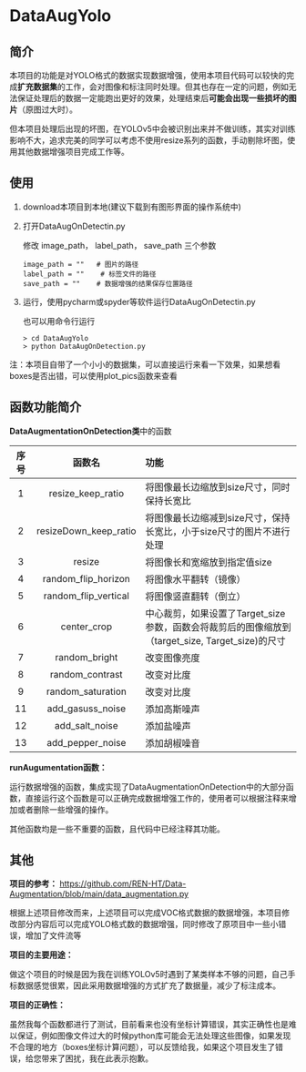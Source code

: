 # DataAugYolo

## 简介

本项目的功能是对YOLO格式的数据实现数据增强，使用本项目代码可以较快的完成**扩充数据集**的工作，会对图像和标注同时处理。但其也存在一定的问题，例如无法保证处理后的数据一定能跑出更好的效果，处理结束后**可能会出现一些损坏的图片**（原图过大时）。

但本项目处理后出现的坏图，在YOLOv5中会被识别出来并不做训练，其实对训练影响不大，追求完美的同学可以考虑不使用resize系列的函数，手动剔除坏图，使用其他数据增强项目完成工作等。

## 使用

1. download本项目到本地(建议下载到有图形界面的操作系统中)

2. 打开DataAugOnDetectin.py

   修改 image_path， label_path， save_path 三个参数

   ```
   image_path = ""   # 图片的路径 
   label_path = ""	  # 标签文件的路径
   save_path = ""    # 数据增强的结果保存位置路径
   ```

3. 运行，使用pycharm或spyder等软件运行DataAugOnDetectin.py

   也可以用命令行运行 

   ```
   > cd DataAugYolo
   > python DataAugOnDetection.py
   ```

注：本项目自带了一个小小的数据集，可以直接运行来看一下效果，如果想看boxes是否出错，可以使用plot_pics函数来查看

## 函数功能简介

**DataAugmentationOnDetection类**中的函数

| 序号 |        函数名         | 功能                                                         |
| :--: | :-------------------: | :----------------------------------------------------------- |
|  1   |   resize_keep_ratio   | 将图像最长边缩放到size尺寸，同时保持长宽比                   |
|  2   | resizeDown_keep_ratio | 将图像最长边缩减到size尺寸，保持长宽比，小于size尺寸的图片不进行处理 |
|  3   |        resize         | 将图像长和宽缩放到指定值size                                 |
|  4   |  random_flip_horizon  | 将图像水平翻转（镜像）                                       |
|  5   | random_flip_vertical  | 将图像竖直翻转（倒立）                                       |
|  6   |      center_crop      | 中心裁剪，如果设置了Target_size参数，函数会将裁剪后的图像缩放到（target_size, Target_size)的尺寸 |
|  7   |     random_bright     | 改变图像亮度                                                 |
|  8   |    random_contrast    | 改变对比度                                                   |
|  9   |   random_saturation   | 改变对比度                                                   |
|  11  |   add_gasuss_noise    | 添加高斯噪声                                                 |
|  12  |    add_salt_noise     | 添加盐噪声                                                   |
|  13  |   add_pepper_noise    | 添加胡椒噪音                                                 |

**runAugumentation函数：**

运行数据增强的函数，集成实现了DataAugmentationOnDetection中的大部分函数，直接运行这个函数是可以正确完成数据增强工作的，使用者可以根据注释来增加或者删除一些增强的操作。

其他函数均是一些不重要的函数，且代码中已经注释其功能。

## 其他

**项目的参考：**   https://github.com/REN-HT/Data-Augmentation/blob/main/data_augmentation.py

根据上述项目修改而来，上述项目可以完成VOC格式数据的数据增强，本项目修改部分内容后可以完成YOLO格式数的数据增强，同时修改了原项目中一些小错误，增加了文件流等

**项目的主要用途：**

做这个项目的时候是因为我在训练YOLOv5时遇到了某类样本不够的问题，自己手标数据感觉很累，因此采用数据增强的方式扩充了数据量，减少了标注成本。

**项目的正确性：**

虽然我每个函数都进行了测试，目前看来也没有坐标计算错误，其实正确性也是难以保证，例如图像文件过大的时候python库可能会无法处理这些图像，如果发现不合理的地方（boxes坐标计算问题），可以反馈给我，如果这个项目发生了错误，给您带来了困扰，我在此表示抱歉。
